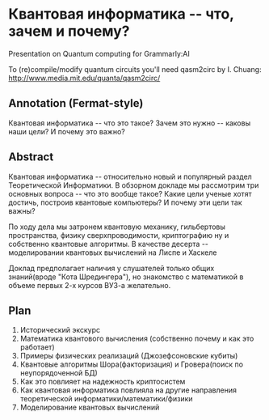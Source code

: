 Квантовая информатика -- что, зачем и почему?
=============================================

Presentation on Quantum computing for Grammarly:AI

To (re)compile/modify quantum circuits you'll need qasm2circ by I. Chuang:
http://www.media.mit.edu/quanta/qasm2circ/


Annotation (Fermat-style)
-------------------------
Квантовая информатика -- что это такое? Зачем это нужно -- каковы наши цели? И почему это важно?


Abstract
--------
Квантовая информатика -- относительно новый и популярный раздел Теоретической Информатики.
В обзорном докладе мы рассмотрим три основных вопроса -- что это вообще такое? Какие цели ученые хотят достичь, построив квантовые компьютеры? И почему эти цели так важны?

По ходу дела мы затронем квантовую механику, гильбертовы пространства, физику сверхпроводимости, криптографию ну и собственно квантовые алгоритмы. В качестве десерта -- моделировании квантовых вычислений на Лиспе и Хаскеле

Доклад предполагает наличия у слушателей только общих знаний(вроде "Кота Шредингера"), но знакомство с математикой в объеме первых 2-х курсов ВУЗ-а желательно.


Plan
----
1. Исторический экскурс 
2. Математика квантового вычисления (собственно почему и как это работает) 
3. Примеры физических реализаций (Джозефсоновские кубиты) 
4. Квантовые алгоритмы Шора(факторизация) и Гровера(поиск по неупорядоченной  БД) 
5. Как это повлияет на надежность криптосистем 
6. Как квантовая информатика повлияла на другие направления теоретической информатики/математики/физики
7. Моделирование квантовых вычислений